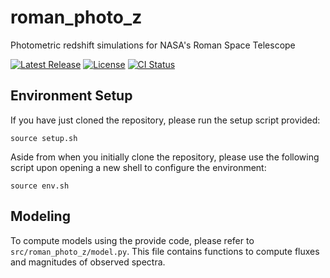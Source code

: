 # roman_photo_z

Photometric redshift simulations for NASA's Roman Space Telescope

[![Latest Release][release-badge]][release-url]
[![License][license-badge]](LICENSE)
[![CI Status][ci-badge]][ci-url]

[release-badge]: https://img.shields.io/github/v/release/austinlucaslake/roman_photo_z
[release-url]: https://github.com/austinlucaslake/roman_photo_z/releases/latest

[license-badge]: https://img.shields.io/github/license/austinlucaslake/roman_photo_z

[ci-badge]: https://github.com/austinlucaslake/roman_photo_z/actions/workflows/ci.yml/badge.svg
[ci-url]: https://github.com/austinlucaslake/roman_photo_z/actions

## Environment Setup

If you have just cloned the repository, please run the setup script provided:

`source setup.sh`

Aside from when you initially clone the repository, please use the following script upon opening a new shell to configure the environment:

`source env.sh`

## Modeling

To compute models using the provide code, please refer to `src/roman_photo_z/model.py`. This file contains functions to compute fluxes and magnitudes of observed spectra.
